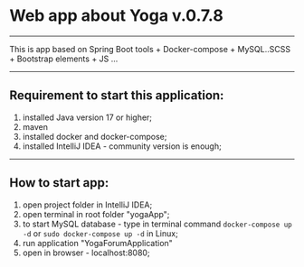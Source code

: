 # Web app about Yoga v.0.7.8
---
This is app based on Spring Boot tools + Docker-compose + MySQL..SCSS + Bootstrap elements + JS ...

---

## Requirement to start this application:

1. installed Java version 17 or higher;
2. maven
3. installed docker and docker-compose;
4. installed IntelliJ IDEA - community version is enough;

___

## How to start app:

1. open project folder in IntelliJ IDEA;
2. open terminal in root folder "yogaApp";
3. to start MySQL database - type in terminal command  `docker-compose up -d` or `sudo docker-compose up -d` in Linux;
4. run application "YogaForumApplication"
5. open in browser - localhost:8080;

